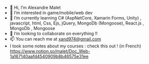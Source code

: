 - 👋 Hi, I’m Alexandre Malet
- 👀 I’m interested in game/mobile/web dev
- 🌱 I’m currently learning C# (AspNetCore, Xamarin Forms, Unity) , javascript, html, Css, Ejs, jQuery, MongoDb (Mongoose), React.js , MongoDb , Mongoose
- 💞️ I’m looking to collaborate on everything !!
- 📫 You can reach me at xand974@gmail.com
- I took some notes about my courses : check this out ! (in French)
https://www.notion.so/malet/Doc_Web-1a167140aafd4540909b8b46575e31ee
<!---
xand974/xand974 is a ✨ special ✨ repository because its `README.md` (this file) appears on your GitHub profile.
You can click the Preview link to take a look at your changes.
--->
